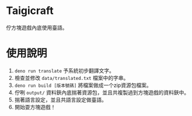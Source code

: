 # Taigicraft
佇方塊遊戲內底使用臺語。
# 使用說明
1. `deno run translate` 予系統初步翻譯文字。
2. 檢查並修改 `data/translated.txt` 檔案中的字串。
3. `deno run build [版本號碼]` 將檔案做成一个zip資源包檔案。
4. 佇咧 `output/` 資料鋏內底揣著資源包，並且共複製過到方塊遊戲的資料鋏中。
5. 揣著語言設定，並且共語言設定做臺語。
6. 開始耍方塊遊戲！